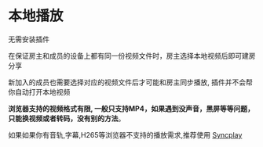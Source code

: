 # 本地播放

无需安装插件

在保证房主和成员的设备上都有同一份视频文件时，房主选择本地视频后即可建房分享

新加入的成员也需要选择对应的视频文件后才可能和房主同步播放, 插件并不会帮你自动打开本地视频

**浏览器支持的视频格式有限, 一般只支持MP4，如果遇到没声音，黑屏等等问题，只能换视频或者转码，没有别的方法**。

如果如果你有音轨,字幕,H265等浏览器不支持的播放需求,推荐使用 [Syncplay](https://syncplay.pl/)


<script setup>
import Local from '../../.vitepress/components/Local.vue'
</script>

<Local />
